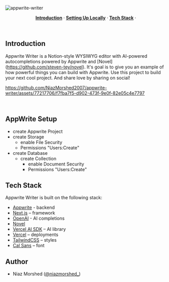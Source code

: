 ![appwrite-writer](https://github.com/NiazMorshed2007/appwrite-writer/assets/77217706/a203decd-76fe-4204-99e3-aeccd0ba7c48)

<p align="center">
  <a href="#introduction"><strong>Introduction</strong></a> ·
  <a href="#setting-up-locally"><strong>Setting Up Locally</strong></a> ·
  <a href="#tech-stack"><strong>Tech Stack</strong></a> ·
</p>
<br/>

## Introduction

Appwrite Writer is a Notion-style WYSIWYG editor with AI-powered autocompletions powered by Appwrite and [Novel] (https://github.com/steven-tey/novel). It's goal is to give you an example of how powerful things you can build with Appwrite. Use this project to build your next cool project. And share love by sharing on social!

https://github.com/NiazMorshed2007/appwrite-writer/assets/77217706/f7fba7f5-d902-473f-9e0f-82e05c4e7797

<br />

## AppWrite Setup

- create Appwrite Project
- create Storage
  - enable File Security
  - Permissions "Users:Create"
- create Database
  - create Collection
    - enable Document Security
    - Permissions "Users:Create"

## Tech Stack

Appwrite Writer is built on the following stack:

- [Appwrite](https://appwrite.io/) - backend
- [Next.js](https://nextjs.org/) – framework
- [OpenAI](https://openai.com/) - AI completions
- [Novel](https://github.com/steven-tey/novel)
- [Vercel AI SDK](https://sdk.vercel.ai/docs) – AI library
- [Vercel](https://vercel.com) – deployments
- [TailwindCSS](https://tailwindcss.com/) – styles
- [Cal Sans](https://github.com/calcom/font) – font

## Author

- Niaz Morshed ([@niazmorshed\_](https://twitter.com/niazmorshed_))
